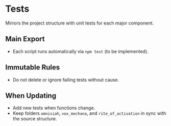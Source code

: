 # Tests

Mirrors the project structure with unit tests for each major component.

## Main Export
- Each script runs automatically via `npm test` (to be implemented).

## Immutable Rules
- Do not delete or ignore failing tests without cause.

## When Updating
- Add new tests when functions change.
- Keep folders `omnisiah`, `vox_mechana`, and `rite_of_activation` in sync with the source structure.
